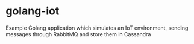 # golang-iot
Example Golang application which simulates an IoT environment, sending messages through RabbitMQ and store them in Cassandra
